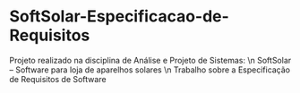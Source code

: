 # SoftSolar-Especificacao-de-Requisitos
Projeto realizado na disciplina de Análise e Projeto de Sistemas: \n
SoftSolar – Software para loja de aparelhos solares \n
Trabalho sobre a Especificação de Requisitos de Software
